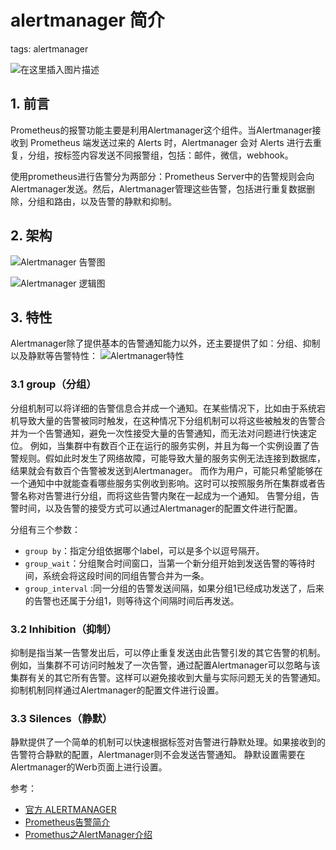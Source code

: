 #  alertmanager 简介
tags: alertmanager


![在这里插入图片描述](https://i-blog.csdnimg.cn/blog_migrate/f2d56dac91db1c135844111154fa6a23.png)


##  1. 前言
Prometheus的报警功能主要是利用Alertmanager这个组件。当Alertmanager接收到 Prometheus 端发送过来的 Alerts 时，Alertmanager 会对 Alerts 进行去重复，分组，按标签内容发送不同报警组，包括：邮件，微信，webhook。

使用prometheus进行告警分为两部分：Prometheus Server中的告警规则会向Alertmanager发送。然后，Alertmanager管理这些告警，包括进行重复数据删除，分组和路由，以及告警的静默和抑制。

##  2. 架构
![Alertmanager 告警图](https://i-blog.csdnimg.cn/blog_migrate/d4daf652d06d4347d754deee8cfe5e80.png)

![Alertmanager 逻辑图](https://i-blog.csdnimg.cn/blog_migrate/21af8407c51a87094a0859845eb22481.png)
##  3. 特性
Alertmanager除了提供基本的告警通知能力以外，还主要提供了如：分组、抑制以及静默等告警特性：
![Alertmanager特性](https://i-blog.csdnimg.cn/blog_migrate/353d2967ff38d38e71403cf736b9669e.png)
###  3.1 group（分组）
分组机制可以将详细的告警信息合并成一个通知。在某些情况下，比如由于系统宕机导致大量的告警被同时触发，在这种情况下分组机制可以将这些被触发的告警合并为一个告警通知，避免一次性接受大量的告警通知，而无法对问题进行快速定位。
例如，当集群中有数百个正在运行的服务实例，并且为每一个实例设置了告警规则。假如此时发生了网络故障，可能导致大量的服务实例无法连接到数据库，结果就会有数百个告警被发送到Alertmanager。
而作为用户，可能只希望能够在一个通知中中就能查看哪些服务实例收到影响。这时可以按照服务所在集群或者告警名称对告警进行分组，而将这些告警内聚在一起成为一个通知。
告警分组，告警时间，以及告警的接受方式可以通过Alertmanager的配置文件进行配置。

分组有三个参数：

 - `group by`：指定分组依据哪个label，可以是多个以逗号隔开。
 - `group_wait`：分组聚合时间窗口，当第一个新分组开始到发送告警的等待时间，系统会将这段时间的同组告警合并为一条。
 - `group_interval` :同一分组的告警发送间隔，如果分组1已经成功发送了，后来的告警也还属于分组1，则等待这个间隔时间后再发送。


###  3.2 Inhibition（抑制）
抑制是指当某一告警发出后，可以停止重复发送由此告警引发的其它告警的机制。
例如，当集群不可访问时触发了一次告警，通过配置Alertmanager可以忽略与该集群有关的其它所有告警。这样可以避免接收到大量与实际问题无关的告警通知。
抑制机制同样通过Alertmanager的配置文件进行设置。

###  3.3 Silences（静默）
静默提供了一个简单的机制可以快速根据标签对告警进行静默处理。如果接收到的告警符合静默的配置，Alertmanager则不会发送告警通知。
静默设置需要在Alertmanager的Werb页面上进行设置。


参考：

 - [官方 ALERTMANAGER](https://prometheus.io/docs/alerting/latest/alertmanager/)
 - [Prometheus告警简介](https://yunlzheng.gitbook.io/prometheus-book/parti-prometheus-ji-chu/alert/prometheus-alert-manager-overview)
 - [Promethus之AlertManager介绍](https://developer.aliyun.com/article/704660)

 
